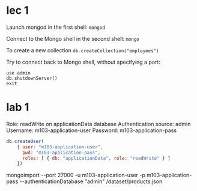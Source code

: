 # lec 1

Launch mongod in the first shell:
`mongod`

Connect to the Mongo shell in the second shell:
`mongo`

To create a new collection
`db.createCollection("employees")`

Try to connect back to Mongo shell, without specifying a port:
```
use admin
db.shutdownServer()
exit
```

# lab 1

Role: readWrite on applicationData database
Authentication source: admin
Username: m103-application-user
Password: m103-application-pass

```javascript
db.createUser(
    { user: "m103-application-user",
      pwd: "m103-application-pass",
      roles: [ { db: "applicationData", role: "readWrite" } ]
    })
```

mongoimport --port 27000 -u m103-application-user -p m103-application-pass --authenticationDatabase "admin" /dataset/products.json
